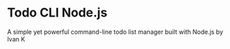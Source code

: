 # Todo CLI Node.js

A simple yet powerful command-line todo list manager built with Node.js by Ivan K